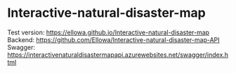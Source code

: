 # Interactive-natural-disaster-map
Test version: https://ellowa.github.io/Interactive-natural-disaster-map
<br>
Backend: https://github.com/Ellowa/Interactive-natural-disaster-map-API
<br>
Swagger: https://interactivenaturaldisastermapapi.azurewebsites.net/swagger/index.html
